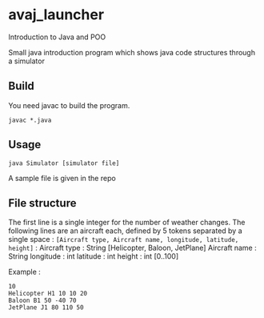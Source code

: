 # avaj_launcher
Introduction to Java and POO

Small java introduction program which shows java code structures through a simulator
## Build

You need javac to build the program.

``javac *.java``

## Usage

``java Simulator [simulator file]``

A sample file is given in the repo
## File structure

The first line is a single integer for the number of weather changes. The following lines are an aircraft each, defined by 5 tokens separated by a single space : ``[Aircraft type, Aircraft name, longitude, latitude, height]`` :
Aircraft type : String [Helicopter, Baloon, JetPlane]
Aircraft name : String
longitude : int
latitude : int 
height : int [0..100]

Example :

``10``  
``Helicopter H1 10 10 20``  
``Baloon B1 50 -40 70``  
``JetPlane J1 80 110 50``
